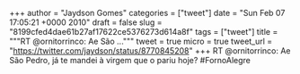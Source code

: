 
+++
author = "Jaydson Gomes"
categories = ["tweet"]
date = "Sun Feb 07 17:05:21 +0000 2010"
draft = false
slug = "8199cfed4dae61b27af17622ce5376273d614a8f"
tags = ["tweet"]
title = """RT @ornitorrinco: Ae São ..."""
tweet = true
micro = true
tweet_url = "https://twitter.com/jaydson/status/8770845208"
+++
RT @ornitorrinco: Ae São Pedro, já te mandei à virgem que o pariu hoje? #FornoAlegre
